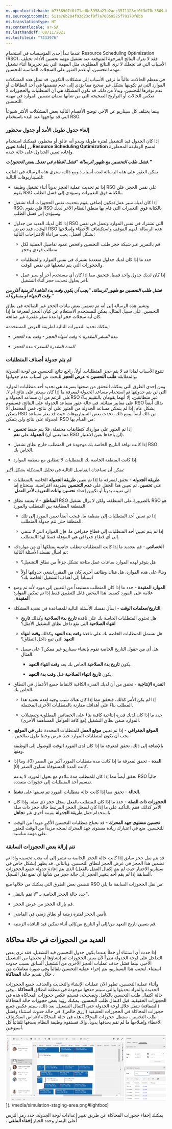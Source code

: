 ```yaml
---
ms.openlocfilehash: b7358907f0f71ad6c5958a27b2aec3571128ef0f3d70c3589a69b40090e52a30
ms.sourcegitcommit: 511a76b204f93d23cf9f7a70059525f79170f6bb
ms.translationtype: HT
ms.contentlocale: ar-SA
ms.lasthandoff: 08/11/2021
ms.locfileid: "7433976"
---
```

عندما تبدأ إحدى المؤسسات في استخدام Resource Scheduling Optimization (RSO)، فقد لا تدرك النتائج المرجوة المتوقعة عند تشغيل مهمة تحسين الأداء. تختلف الأسباب التي قد تجعلك لا ترى النتائج المطلوبة، مثل المهمة التي يتم تحريرها أثناء تشغيل مهمة التحسين، أو عدم العثور على السجلات المناسبة للتحسين.

في معظم الحالات، غالباً ما ترقى الأسباب إلى مشكلات التكوين. قد تمثل هذه المشكلات الموارد التي تم تكوينها بشكل غير صحيح مما يؤدي إلى عدم تضمينها في أحد النطاقات أو عدم توفرها للتحسين. وبدلاً من ذلك، قد تكون المشكلة هي أن المتطلبات والحجوزات لا تعكس الحالات أو التواريخ الصحيحة التي من شأنها ضمان تضمين الموارد في مهمة التحسين.

بينما يختلف كل سيناريو عن الآخر، توضح الأقسام التالية بعض المشكلات الأكثر شيوعاً التي قد تواجهها عند البدء باستخدام RSO.

### <a name="canceling-a-long-running-schedule-or-blocked-schedule"></a>إلغاء جدول طويل الأمد أو جدول محظور

إذا كان الجدول قيد التشغيل لفترة طويلة ويبدو أنه عالق أو محظور، فيمكنك استخدام زر **إعادة تعيين Resource Scheduling Optimization** لمسح الوظيفة المحظورة وإعادة تعيين الجداول على حالة جيدة.

***فشل طلب التحسين مع ظهور الرسالة "فشل النظام في تعديل بعض الحجوزات."***

يمكن العثور على هذه الرسالة لعدة أسباب؛ ومع ذلك، سترى هذه الرسالة في الغالب للسيناريوهات التالية:

-   إذا تم تحديث عملية الحجز يدوياً أثناء تشغيل وظيفة RSO على نفس الحجز، فلن يقوم RSO بالكتابة فوق التغييرات وسيؤدي إلى فشل الطلب.

-   إذا كان لديك سير عمل/مكون إضافي يقوم بتحديث نفس الحجوزات أثناء تشغيل RSO، فلن يقوم RSO بالكتابة فوق التغييرات التي قام بها منطق النظام الآخر لديك وسيؤدي إلى فشل الطلب.

-   إذا كان لديك العديد من جداول RSO التي تشترك في نفس الموارد وتعمل في نفس الوقت، فقد تعرض RSO هذه الرسالة. لفهم الموقف واستكشاف الأخطاء وإصلاحها بشكل أفضل، يجب مراعاة الاقتراحات التالية:

    -   قم بالتمرير عبر شبكة حجز طلب التحسين وافحص عمود تفاصيل العملية لكل متطلب فردي وحجز.

    -   حدد ما إذا كان لديك جداول متعددة تشترك في نفس الموارد والمتطلبات والحجوزات التي يتم تشغيلها في نفس الوقت.  

    -   إذا كان لديك جدول واحد فقط، فتحقق مما إذا كان أي مستخدم آخر أو سير عمل آخر يحاول تحديث حجز أثناء التشغيل.

***فشل طلب التحسين مع ظهور الرسالة، "يجب أن يكون وقت بدء النافذة الزمنية أقل من وقت الانتهاء أو مساوياً له."***

وتشير هذه الرسالة إلى أنه تم تضمين بعض بيانات الحجز غير الصالحة في نطاق التحسين. على سبيل المثال، يمكن للمستخدم الاستعلام عن كيان الحجز لمعرفة ما إذا كان أية سجلات حجز لها مدة سفر مقدرة غير صالحة.

يمكنك تحديد التعبيرات التالية لطريقة العرض المستخدمة:

-   *مدة السفر المقدرة > وقت انتهاء الحجز - وقت بدء الحجز*

-   *المدة المقدرة للسفر> مدة الحجز*

### <a name="requirement-items-are-not-being-scheduled"></a>لم يتم جدولة أصناف المتطلبات

تتنوع الأسباب لماذا قد لا يتم حجز المتطلبات. أولاً، راجع نتائج التحسين من لوحة الجدولة والمطابقة **طلب التحسين > عرض الحجز** للبحث عن أسباب عدم جدولتها.

ومن إحدى الطرق التي يمكنك التحقق من صحتها بسرعة هي تحديد أحد متطلبات الموارد التي لن يتم جدولتها ثم استخدام مساعد الجدولة لمعرفة ما إذا كان سيعثر على نتائج أم لا. على الرغم من أن مساعد الجدولة وRSO غير متطابقين، إلا أنهما يقومان بالتقييم بناءً على معايير مماثلة. في حالة عثور مساعد الجدولة على النتائج، فسيقوم RSO بذلك أيضاً بشكل عام. إذا لم يتمكن مساعد الجدولة من العثور على أي نتائج، فمن المحتمل ألا يتمكن RSO من ذلك أيضاً. ومع ذلك، تحدث بعض السيناريوهات حيث قد يعثر مساعد الجدولة على نتائج ولن يتمكن RSO من القيام بها:

-   إذا تم العثور على مواردك كتطابقات محتملة، فلا يتم ضبط **تحسين الجدولة** على **نعم** (مما يعني أن RSO لن يأخذها بعين الاعتبار).

-   إذا كانت نوافذ التاريخ الخاصة بك موجودة في المتطلب خارج نطاق تشغيل RSO الخاص بك.

-   إذا كانت المنطقة الخاصة بك للمتطلبات لا تتطابق مع منطقة الموارد.

يمكن أن تساعدك التفاصيل التالية في تحليل المشكلة بشكل أكبر:

-   **طريقة الجدولة** - تحقق لمعرفة ما إذا تم تعيين **طريقة الجدولة** الخاصة بالمتطلبات على **تحسين**. تم تعيين هذا الحقل على **‏‫عدم التحسين** بطريقة افتراضية. ستحتاج إما إلى تعيينه يدوياً أو تكوين إعداد **تحسين بيانات التعريف لأمر العمل**.

-   **المناطق** - لا يعتمد نطاق RSO بالضرورة على المنطقة، ولكن لا يزال تشغيل RSO هو المنطقة المطابقة بين المتطلب والمورد:

    -   إذا تم تعيين أحد المتطلبات إلى منطقة ما، فيجب أيضاً تعيين المورد إلى تلك المنطقة حتى تتم جدولة المتطلب.

    -   إذا لم يتم تعيين أحد المتطلبات إلى قطاع جغرافي ما، فإن الموارد التي لا تنتمي إلى أي قطاع جغرافي هي المؤهلة فقط لهذا المتطلب.

-   **‏‫الخصائص‬** - قم بتحديد ما إذا كانت المتطلبات تتطلب خاصية يمتلكها أي من مواردك، ثم اسأل نفسك الأسئلة التالية:

    -   هل يتوفر لهذه الموارد ساعات عمل متاحة تشكل جزءاً من نطاق التشغيل؟

    -   وبناءً على هذه الموارد، هل هناك وظائف أخرى كان من المقرر/ينبغي جدولتها أولاً استناداً إلى أهداف التشغيل الخاصة بك؟

-   **‏‫الموارد المقيدة** - حدد ما إذا كان المتطلب مستبعداً من التعيين إلى مورد لأنه تم وضع علامة على المورد كمقيد. هذا الفحص قابل للتطبيق فقط إذا تم تمكين **الموارد المقيدة** .

-   **التاريخ/معلمات الوقت** - اسأل نفسك الأسئلة التالية للمساعدة في تحديد المشكلة:

    -   هل تحتوي المتطلبات الخاصة بك على نافذة **تاريخ بدء الصلاحية** وكذلك **تاريخ انتهاء الصلاحية** التي تقع داخل نطاق التشغيل الأمثل؟

    -   هل تشتمل المتطلبات الخاصة بك على نافذة **‏‫وقت بدء التعهد‬** وكذلك **وقت انتهاء التعهد** التي تقع داخل النطاق؟

    -   هل أي من حقول التاريخ الخاصة تقوم بإنشاء سيناريو غير ممكن؟ على سبيل المثال:

        -   يكون **تاريخ بدء الصلاحية** الخاص بك بعد **وقت انتهاء التعهد**.

        -   يكون **تاريخ انتهاء الصلاحية** قبل **وقت بدء التعهد**.

-   **القدرة الإنتاجية** - تحقق من أن لديك القدرة الكافية لالتقاط جميع الأعمال في النطاق الخاص بك.

    -   إذا لم يكن الأمر كذلك، فتحقق مما إذا كان هناك سبب وجيه لعدم تحديد هذا المطلب بناءً على أهدافك مقارنة بالمتطلبات الأخرى المحتملة.

    -   حدد ما إذا كان لديك قدرة إنتاجية كافية بناءً على الخصائص المطلوبة وتفضيلات الموارد ضمن نطاق التشغيل (مع كافة العوامل المساهمة الأخرى).

-   **‏‫الموقع الجغرافي** - إذا تم تعيين **موقع العمل** للمتطلبات المحددة على **في الموقع**، يجب أن يكون لمتطلبات الموارد خط عرض وخط طول صالحين.

    بالإضافة إلى ذلك، تحقق لمعرفة ما إذا كان لدى المورد الوقت للوصول إلى الوظيفة ومنها.

-   **المدة** - تحقق لمعرفة ما إذا كانت مدة متطلبات المورد أكبر من الصفر (0)، وما إذا كانت المدة المستوفاة تساوي الصفر (0).

    تحقق أيضاً مما إذا كان للمتطلب مدة تتلاءم مع تحول المورد. لا يدعم RSO حالياً تقسيم أحد المتطلبات إلى حجوزات متعددة.

-   **الحالة** - تحقق مما إذا كانت حالة متطلبات المورد تم تعيينها على **نشط**.

-   **الحجوزات ذات الصلة** - حدد ما إذا كان للمتطلب بالفعل سجل حجز ذي صلة. وإذا كان الأمر كذلك، فقم بالتأكيد على ما إذا كان لسجل الحجز المرتبط حالة حجز ذات صلة باستخدام حقل **‏‫طريقة الجدولة‬** بقيمة أخرى غير **تجاهل**.

-   **تحسين مستوى جهد المحرك** - قد تحتاج متطلبات التحسين الأكبر مزيداً من الوقت للتحسين. ضع في اعتبارك زيادة مستوى جهد المحرك لمنحه مزيداً من الوقت للعثور على مهمة مناسبة.

### <a name="some-past-bookings-are-being-removed"></a>تتم إزالة بعض الحجوزات السابقة

قد يتم نقل حجز سابق إذا كانت حالة الحجز الخاصة به تشير إلى أنه يجب تحسينه وإذا تم تضمين هذا الحجز في عرض الحجز لنطاق التحسين. وبالتالي، قد يظهر (بشكل خاص في سيناريو الاختبار حيث لم يتم إكمال العمل بالفعل) الذي يتم إعادة جدولة جميع الحجوزات السابقة إذا لم يقم أحد بتغيير الحجز إلى حالة حجز من شأنها أن تمنع نقل السجل.

تتضمن بعض الطرق التي يمكنك من خلالها منع RSO من نقل الحجوزات السابقة ما يلي:

-   حدد حالة الحجز الخاصة بـ "لا تقم بالنقل".

-   قم بإزالة الحجز من عرض الحجز.

-   تأمين الحجز لفترة زمنية أو نطاق زمني في الماضي.

-   قم بتعيين تاريخ التعهد من/إلى أو التاريخ من/إلى أثناء تمكين قيد النافذة الزمنية.

## <a name="several-bookings-are-in-simulation-status"></a>العديد من الحجوزات في حالة محاكاة

إذا حدث أي استثناء أو خطأ عندما يكون جدول التحسين قيد التشغيل، فقد ترى بعض التداخل على لوحة الجدولة نظراً لأن بعض الحجوزات تم إنشاؤها أو تحديثها من التشغيل الأخير، بينما فشل حذف عمليات الحجز الأخرى من التشغيل السابق بسبب حدوث استثناء. لتجنب هذا السيناريو، يتم إجراء عملية التحسين تلقائياً وفي صورة معاملات من خلال تقديم حالة **المحاكاة** . 

وأثناء عملية التحسين، تظهر الآن عمليات الإنشاء والتحديث والحذف. جميع الحجوزات الجديدة والمراد تحديثها والتي سيتم حذفها موجودة في منطقة انطلاق **المحاكاة** . وفي حالة اكتمال طلب التحسين بالكامل وتصحيحه، فسيتم عكس حجوزات المحاكاة هذه في الحجوزات الحقيقية. قبل اكتمال طلب التحسين، يمكنك رؤية بعض حجوزات حالة المحاكاة (الشفافة) تنتقل خلال لوحة الجدولة حتى اكتمال التشغيل. بعد ذلك، سيتم عكس جميع حجوزات المحاكاة في الحجوزات الحقيقية (أزرق خالص). في حالة حدوث استثناء وفشل طلب التحسين، ستظل حجوزات المحاكاة هذه في حالة المحاكاة لأغراض استكشاف الأخطاء وإصلاحها ما لم تقم بحذفها يدوياً.
وإلا، فستقوم وظيفة النظام بحذفها تلقائياً كل أسبوعين.

![لقطة شاشة لمنطقة انطلاق المحاكاة.](../media/simulation-staging-area.png)](../media/simulation-staging-area.png#lightbox)

يمكنك إخفاء حجوزات المحاكاة عن طريق تغيير إعدادات لوحة الجدولة. حدد رمز الترس أعلى اليسار وحدد الخيار **‏‫إخفاء الملغى** .
